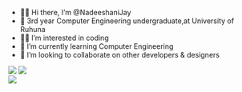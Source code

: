 - 👋🤩 Hi there, I’m @NadeeshaniJay
- 🏤 3rd year Computer Engineering undergraduate,at University of Ruhuna
- 👩‍💻 I’m interested in coding
- 🌱 I’m currently learning Computer Engineering
- 💞️ I’m looking to collaborate on other developers & designers




![](https://github-readme-stats.vercel.app/api?username=NadeeshaniJay&theme=blue-green&hide_border=false&include_all_commits=false&count_private=false)
![](https://github-readme-streak-stats.herokuapp.com/?user=NadeeshaniJay&theme=blue-green&hide_border=false)<br/>
![](https://github-readme-stats.vercel.app/api/top-langs/?username=NadeeshaniJay&theme=blue-green&hide_border=false&include_all_commits=false&count_private=false&layout=compact)

<!---
NadeeshaniJay/NadeeshaniJay is a ✨ special ✨ repository because its `README.md` (this file) appears on your GitHub profile.
You can click the Preview link to take a look at your changes.
--->
